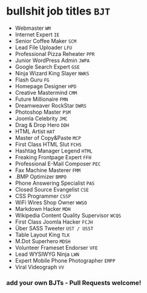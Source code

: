 # bullshit job titles `BJT`

* Webmaster `WM`
* Internet Expert `IE`
* Senior Coffee Maker `SCM`
* Lead File Uploader `LFU`
* Professional Pizza Reheater `PPR`
* Junior WordPress Admin `JWPA`
* Google Search Expert `GSE`
* Ninja Wizard King Slayer `NWKS`
* Flash Guru `FG`
* Homepage Designer `HPD`
* Creative Mastermind `CMM`
* Future Millionaire `FMN`
* Dreamweaver RockStar `DWRS`
* Photoshop Master `PSM`
* Joomla Celebrity `JMC`
* Drag & Drop Hero `DDH`
* HTML Artist `HAT`
* Master of Copy&Paste `MCP`
* First Class HTML Slut `FCHS`
* Hashtag Manager Legend `HTML`
* Freaking Frontpage Expert `FFH`
* Professional E-Mail Composer `PEC`
* Fax Machine Masterer `FMM`
* .BMP Optimizer `BMPO`
* Phone Answering Specialist `PAS`
* Closed Source Evangelist `CSE`
* CSS Programmer `CSSP`
* WiFi Wires Shop Owner `WWSO`
* Markdown Hacker `MDH`
* Wikipedia Content Quality Supervisor `WCQS`
* First Class Joomla Hacker `FCJH`
* Über SASS Tweeter `UST / USST`
* Table Layout King `TLK`
* M.Dot Superhero `MDSH`
* Volunteer Frameset Endorser `VFE`
* Lead WYSIWYG Ninja `LWN`
* Expert Mobile Phone Photographer `EMPP`
* Viral Videograph `VV`

### add your own BJTs - Pull Requests welcome!
